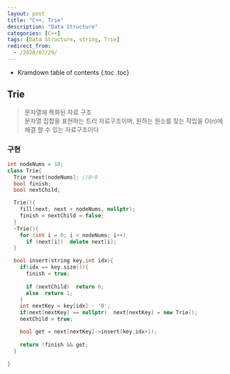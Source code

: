 ```yaml
---
layout: post
title: "C++, Trie"
description: "Data Structure"
categories: [C++]
tags: [Data Structure, string, Trie]
redirect_from:
  - /2020/07/29/
---
```


* Kramdown table of contents
{:toc .toc}

## Trie    

> 문자열에 특화된 자료 구조    
> 문자열 집합을 표현하는 트리 자료구조이며, 원하는 원소를 찾는 작업을 O(n)에 해결 할 수 있는 자료구조이다     

### 구현    
~~~ c++
int nodeNums = 10;
class Trie{
  Trie *next[nodeNums]; //0~9
  bool finish;
  bool nextChild;

  Trie(){
    fill(next, next + nodeNums, nullptr);
    finish = nextChild = false;
  }
  ~Trie(){
    for (int i = 0; i < nodeNums; i++)
      if (next[i])  delete next[i];
  }

  bool insert(string key,int idx){
    if(idx == key.size()){
      finish = true;
      
      if (nextChild)  return 0;
      else  return 1;
    }
    int nextKey = key[idx] - '0';
    if(next[nextKey] == nullptr)  next[nextKey] = new Trie();
    nextChild = true;

    bool get = next[nextKey]->insert(key,idx+1);
 
    return !finish && get;
  }

}
~~~
